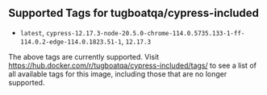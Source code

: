 ## Supported Tags for tugboatqa/cypress-included

* `latest`, `cypress-12.17.3-node-20.5.0-chrome-114.0.5735.133-1-ff-114.0.2-edge-114.0.1823.51-1`, `12.17.3`

The above tags are currently supported. Visit https://hub.docker.com/r/tugboatqa/cypress-included/tags/ to see a list of all available tags for this image, including those that are no longer supported.
